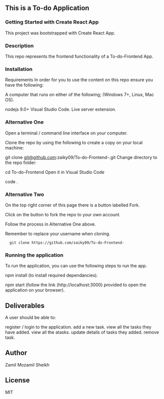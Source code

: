 ## This is a To-do Application

### Getting Started with Create React App

This project was bootstrapped with Create React App.

### Description

This repo represents the frontend functionality of a To-do-Frontend App.

### Installation

Requirements
In order for you to use the content on this repo ensure you have the following:

A computer that runs on either of the following; (Windows 7+, Linux, Mac OS).

nodejs 9.0+ Visual Studio Code. Live server extension.


### Alternative One
Open a terminal / command line interface on your computer.

Clone the repo by using the following to create a copy on your local machine:

  git clone git@github.com:zaiky09/To-do-Frontend-.git
Change directory to the repo folder:

  cd To-do-Frontend
Open it in Visual Studio Code

  code .

### Alternative Two

On the top right corner of this page there is a button labelled Fork.

Click on the button to fork the repo to your own account.

Follow the process in Alternative One above.

Remember to replace your username when cloning.

      git clone https://github.com/zaiky09/To-do-Frontend-

### Running the application
To run the application, you can use the following steps to run the app.

npm install (to install required dependancies).

npm start (follow the link  (http://localhost:3000) provided to open the application on your browser).

## Deliverables
A user should be able to:

register / login to the application.
add a new task.
view all the tasks they have added.
view all the atasks.
update details of tasks they added.
remove task.

## Author
  Zamil Mozamil Sheikh

## License
  MIT